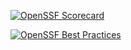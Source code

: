 
[![OpenSSF Scorecard](https://api.securityscorecards.dev/projects/github.com/aaronc2215/AaronPortfolio/badge)](https://securityscorecards.dev/viewer/?uri=github.com/aaronc2215/AaronPortfolio)

[![OpenSSF Best Practices](https://www.bestpractices.dev/projects/8593/badge)](https://www.bestpractices.dev/projects/8593)


